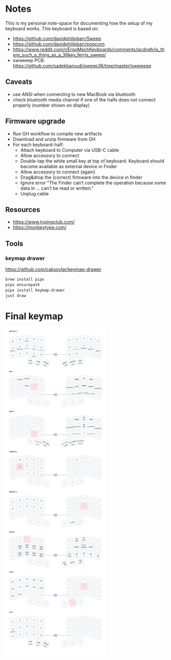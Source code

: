 # Notes

This is my personal note-space for documenting how the setup of my keyboard works.
This keyboard is based on:
- https://github.com/davidphilipbarr/Sweep
- https://github.com/davidphilipbarr/popcorn
- https://www.reddit.com/r/ErgoMechKeyboards/comments/qcdndh/is_there_such_a_thing_as_a_36key_ferris_sweep/
- swweeep PCB: https://github.com/sadekbaroudi/sweep36/tree/master/swweeep

## Caveats

- use ANSI when connecting to new MacBook via bluetooth
- check bluetooth media channel if one of the halfs does not connect properly (number shown on display)

## Firmware upgrade

- Run GH workflow to compile new artifacts
- Download and unzip firmware from GH
- For each keyboard-half:
  - Attach keyboard to Computer via USB-C cable
  - Allow accessory to connect
  - Double-tap the white small key at top of keyboard. Keyboard should become available as external device in Finder
  - Allow accessory to connect (again)
  - Drag&drop the (correct) firmware into the device in finder
  - Ignore error "The Finder can’t complete the operation because some data in ... can’t be read or written."
  - Unplug cable

## Resources
                                                                                                                                                               
- https://www.typingclub.com/
- https://monkeytype.com/

## Tools

### keymap drawer

https://github.com/caksoylar/keymap-drawer

```zsh
brew install pipx
pipx ensurepath
pipx install keymap-drawer
just draw
```

# Final keymap

![./keymap.svg](./keymap.svg)
